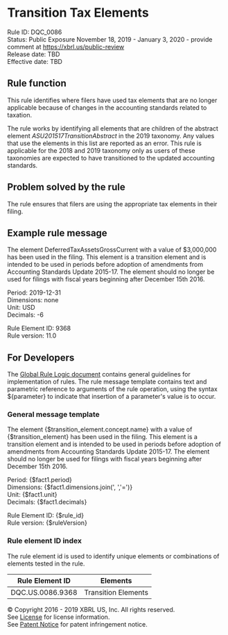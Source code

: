 # Transition Tax Elements  
Rule ID:  DQC_0086  
Status: Public Exposure November 18, 2019 - January 3, 2020 - provide comment at https://xbrl.us/public-review  
Release date: TBD  
Effective date: TBD  

## Rule function  
This rule identifies where filers have used tax elements that are no longer applicable because of changes in the accounting standards related to taxation. 
  
The rule works by identifying all elements that are children of the abstract element _ASU201517TransitionAbstract_ in the 2019 taxonomy.  Any values that use the elements in this list are reported as an error.  This rule is applicable for the 2018 and 2019 taxonomy only as users of these taxonomies are expected to have transitioned to the updated accounting standards.  

## Problem solved by the rule  
The rule ensures that filers are using the appropriate tax elements in their filing.  

## Example rule message  
The element DeferredTaxAssetsGrossCurrent with a value of $3,000,000 has been used in the filing.  This element is a transition element and is intended to be used in periods before adoption of amendments from Accounting Standards Update 2015-17. The element should no longer be used for filings with fiscal years beginning after December 15th 2016.  
  
Period: 2019-12-31  
Dimensions: none  
Unit: USD  
Decimals: -6  

Rule Element ID: 9368  
Rule version: 11.0  

## For Developers  
The [Global Rule Logic document](https://github.com/DataQualityCommittee/dqc_us_rules/blob/master/docs/GlobalRuleLogic.md) contains general guidelines for implementation of rules. The rule message template contains text and parametric reference to arguments of the rule operation, using the syntax ${parameter} to indicate that insertion of a parameter's value is to occur. 
  
### General message template  
The element {$transition_element.concept.name} with a value of {$transition_element} has been used in the filing.  This element is a transition element and is intended to be used in periods before adoption of amendments from Accounting Standards Update 2015-17. The element should no longer be used for filings with fiscal years beginning after December 15th 2016.  
  
Period: {$fact1.period}  
Dimensions: {$fact1.dimensions.join(', ','=')}  
Unit: {$fact1.unit}  
Decimals: {$fact1.decimals}  

Rule Element ID: {$rule_id}  
Rule version: {$ruleVersion}  

### Rule element ID index 
The rule element id is used to identify unique elements or combinations of elements tested in the rule. 
  
|Rule Element ID|Elements|  
|--------|--------|  
|DQC.US.0086.9368|Transition Elements|  

© Copyright 2016 - 2019 XBRL US, Inc. All rights reserved.   
See [License](https://xbrl.us/dqc-license) for license information.  
See [Patent Notice](https://xbrl.us/dqc-patent) for patent infringement notice.  
